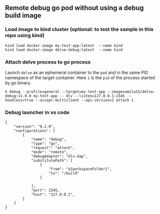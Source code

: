 ## Remote debug go pod without using a debug build image

### Load image to kind cluster (optional: to test the sample in this repo using kind)
```
kind load docker-image my-test-app:latest  --name kind
kind load docker-image delve-debug:latest  --name kind
```

### Attach delve process to go process

Launch `delve` as an ephemeral container to the `pod` and in the same PID namespace of the target container. Here `1` is the `pid` of the process started by go binary.

```
k debug --profile=general --target=my-test-app --image=amila15/delve-debug:v1.0.0 my-test-app -- dlv --listen=127.0.0.1:2345 --headless=true --accept-multiclient --api-version=2 attach 1
```

### Debug launcher in vs code

```
{
    "version": "0.2.0",
    "configurations": [
        {
            "name": "debug",
            "type": "go",
            "request": "attach",
            "mode": "remote",
            "debugAdapter": "dlv-dap",
            "substitutePath": [
                {
                    "from": "${workspaceFolder}",
                    "to": "/build"
                }
            
            ],
            "port": 2345,
            "host": "127.0.0.1",
        }
    ]
}
```

